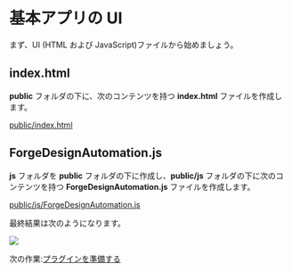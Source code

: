 # 基本アプリの UI

まず、UI (HTML および JavaScript)ファイルから始めましょう。

## index.html

**public** フォルダの下に、次のコンテンツを持つ **index.html** ファイルを作成します。

[public/index.html](_snippets/modifymodels/node/public/index.html ':include :type=code html')

## ForgeDesignAutomation.js

**js** フォルダを **public** フォルダの下に作成し、**public/js** フォルダの下に次のコンテンツを持つ **ForgeDesignAutomation.js** ファイルを作成します。

[public/js/ForgeDesignAutomation.js](_snippets/modifymodels/node/public/js/ForgeDesignAutomation.js ':include :type=code javascript')

最終結果は次のようになります。

![](_media/designautomation/nodejs/basefiles.PNG)


次の作業:[プラグインを準備する](/ja-JP/designautomation/appbundle/)